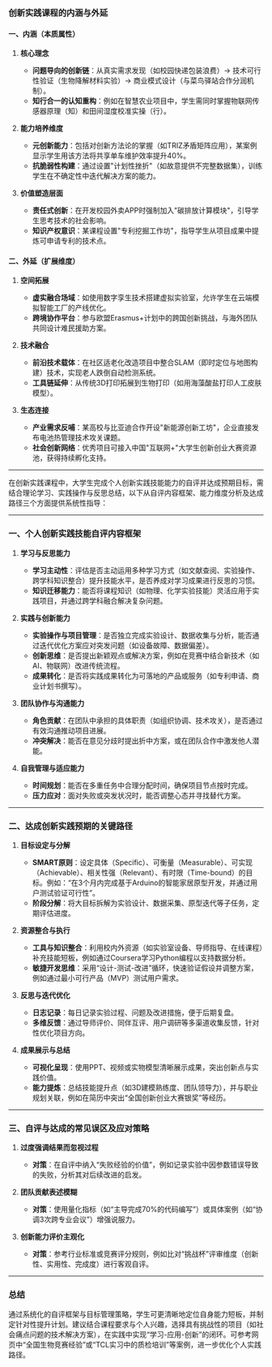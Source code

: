 ### 创新实践课程的内涵与外延

#### **一、内涵（本质属性）**
1. **核心理念**  
   - **问题导向的创新链**：从真实需求发现（如校园快递包装浪费）→ 技术可行性验证（生物降解材料实验）→ 商业模式设计（与菜鸟驿站合作分润机制）。  
   - **知行合一的认知重构**：例如在智慧农业项目中，学生需同时掌握物联网传感器原理（知）和田间湿度校准实操（行）。

2. **能力培养维度**  
   - **元创新能力**：包括对创新方法论的掌握（如TRIZ矛盾矩阵应用），某案例显示学生用该方法将共享单车维护效率提升40%。  
   - **抗脆弱性构建**：通过设置"计划性挫折"（如故意提供不完整数据集），训练学生在不确定性中迭代解决方案的能力。

3. **价值塑造层面**  
   - **责任式创新**：在开发校园外卖APP时强制加入"碳排放计算模块"，引导学生思考技术的社会影响。  
   - **知识产权意识**：某课程设置"专利挖掘工作坊"，指导学生从项目成果中提炼可申请专利的技术点。

#### **二、外延（扩展维度）**
1. **空间拓展**  
   - **虚实融合场域**：如使用数字孪生技术搭建虚拟实验室，允许学生在云端模拟智能工厂的产线优化。  
   - **跨境协作平台**：参与欧盟Erasmus+计划中的跨国创新挑战，与海外团队共同设计难民援助方案。

2. **技术融合**  
   - **前沿技术载体**：在社区适老化改造项目中整合SLAM（即时定位与地图构建）技术，实现老人跌倒自动检测系统。  
   - **工具链延伸**：从传统3D打印拓展到生物打印（如用海藻酸盐打印人工皮肤模型）。

3. **生态连接**  
   - **产业需求反哺**：某高校与比亚迪合作开设"新能源创新工坊"，企业直接发布电池热管理技术攻关课题。  
   - **社会创新网络**：优秀项目可接入中国"互联网+"大学生创新创业大赛资源池，获得持续孵化支持。

---


在创新实践课程中，大学生完成个人创新实践技能能力的自评并达成预期目标，需结合理论学习、实践操作与反思总结，以下从自评内容框架、能力维度分析及达成路径三个方面提供系统性指导：

---

### 一、个人创新实践技能自评内容框架
1. **学习与反思能力**  
   - **学习主动性**：评估是否主动运用多种学习方式（如文献查阅、实验操作、跨学科知识整合）提升技能水平，是否养成对学习成果进行反思的习惯。  
   - **知识迁移能力**：能否将课程知识（如物理、化学实验技能）灵活应用于实践项目，并通过跨学科融合解决复杂问题。

2. **实践与创新能力**  
   - **实验操作与项目管理**：是否独立完成实验设计、数据收集与分析，能否通过迭代优化方案应对突发问题（如设备故障、数据偏差）。  
   - **创新思维**：是否提出新颖观点或解决方案，例如在竞赛中结合新技术（如AI、物联网）改进传统流程。  
   - **成果转化**：是否将实践成果转化为可落地的产品或服务（如专利申请、商业计划书撰写）。

3. **团队协作与沟通能力**  
   - **角色贡献**：在团队中承担的具体职责（如组织协调、技术攻关），是否通过有效沟通推动项目进展。  
   - **冲突解决**：能否在意见分歧时提出折中方案，或在团队合作中激发他人潜能。

4. **自我管理与适应能力**  
   - **时间规划**：能否在多重任务中合理分配时间，确保项目节点按时完成。  
   - **压力应对**：面对失败或突发状况时，能否调整心态并寻找替代方案。

---

### 二、达成创新实践预期的关键路径
1. **目标设定与分解**  
   - **SMART原则**：设定具体（Specific）、可衡量（Measurable）、可实现（Achievable）、相关性强（Relevant）、有时限（Time-bound）的目标。例如：“在3个月内完成基于Arduino的智能家居原型开发，并通过用户测试验证可行性”。  
   - **阶段分解**：将大目标拆解为实验设计、数据采集、原型迭代等子任务，定期评估进度。

2. **资源整合与执行**  
   - **工具与知识整合**：利用校内外资源（如实验室设备、导师指导、在线课程）补充技能短板，例如通过Coursera学习Python编程以支持数据分析。  
   - **敏捷开发思维**：采用“设计-测试-改进”循环，快速验证假设并调整方案，例如通过最小可行产品（MVP）测试用户需求。

3. **反思与迭代优化**  
   - **日志记录**：每日记录实验过程、问题及改进措施，便于后期复盘。  
   - **多维反馈**：通过导师评价、同伴互评、用户调研等多渠道收集反馈，针对性优化项目方向。

4. **成果展示与总结**  
   - **可视化呈现**：使用PPT、视频或实物模型清晰展示成果，突出创新点与实践价值。  
   - **能力提炼**：总结技能提升点（如3D建模熟练度、团队领导力），并与职业规划关联，例如在简历中突出“全国创新创业大赛银奖”等经历。

---

### 三、自评与达成的常见误区及应对策略
1. **过度强调结果而忽视过程**  
   - **对策**：在自评中纳入“失败经验的价值”，例如记录实验中因参数错误导致的失败，分析其对后续改进的启发。

2. **团队贡献表述模糊**  
   - **对策**：使用量化指标（如“主导完成70%的代码编写”）或具体案例（如“协调3次跨专业会议”）增强说服力。

3. **创新能力评价主观化**  
   - **对策**：参考行业标准或竞赛评分规则，例如比对“挑战杯”评审维度（创新性、实用性、完成度）进行客观自评。

---

### 总结
通过系统化的自评框架与目标管理策略，学生可更清晰地定位自身能力短板，并制定针对性提升计划。建议结合课程要求与个人兴趣，选择具有挑战性的项目（如社会痛点问题的技术解决方案），在实践中实现“学习-应用-创新”的闭环。可参考网页中“全国生物竞赛经验”或“TCL实习中的质检培训”等案例，进一步优化个人实践路径。